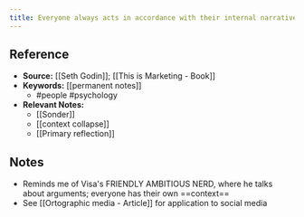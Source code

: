 ```yaml
---
title: Everyone always acts in accordance with their internal narratives
---
```

## Reference
- **Source:** [[Seth Godin]]; [[This is Marketing - Book]]
- **Keywords:** [[permanent notes]]
	- #people #psychology
- **Relevant Notes:**
	- [[Sonder]]
	- [[context collapse]]
	- [[Primary reflection]]
## Notes
- Reminds me of Visa's FRIENDLY AMBITIOUS NERD, where he talks about arguments; everyone has their own ==context==
- See [[Ortographic media - Article]] for application to social media